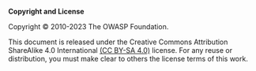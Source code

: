**Copyright and License**

Copyright © 2010-2023 The OWASP Foundation.

This document is released under the
Creative Commons Attribution ShareAlike 4.0 International [(CC BY-SA 4.0)][CC-BY-SA-4.0] license.
For any reuse or distribution, you must make clear to others the license terms of this work.

[CC-BY-SA-4.0]: https://creativecommons.org/licenses/by-sa/4.0/deed.en_US
